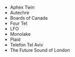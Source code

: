 - Aphex Twin
- Autechre
- Boards of Canada
- Four Tet
- LFO
- Monolake
- Plaid
- Telefon Tel Aviv
- The Future Sound of London

